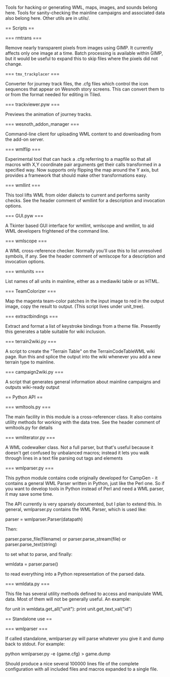 Tools for hacking or generating WML, maps, images, and sounds belong here.
Tools for sanity-checking the mainline campaigns and associated data
also belong here. Other utils are in utils/.

== Scripts ==

=== rmtrans ===

Remove nearly transparent pixels from images using GIMP. It currently affects
only one image at a time. Batch processing is available within GIMP, but it
would be useful to expand this to skip files where the pixels did not change.

=== `tmx_trackplacer` ===

Converter for journey track files, the .cfg files which control the icon
sequences that appear on Wesnoth story screens. This can convert them to
or from the format needed for editing in Tiled.

=== trackviewer.pyw ===

Previews the animation of journey tracks.

=== wesnoth_addon_manager ===

Command-line client for uploading WML content to and downloading from
the add-on server.

=== wmlflip ===

Experimental tool that can hack a .cfg referring to a mapfile so that
all macros with X,Y coordinate pair arguments get their calls transformed
in a specified way.  Now supports only flipping the map around the Y
axis, but provides a framework that should make other transformations
easy.

=== wmllint ===

This tool lifts WML from older dialects to current and performs sanity checks.
See the header comment of wmllint for a description and invocation options.

=== GUI.pyw ===

A Tkinter based GUI interface for wmllint, wmlscope and wmllint, to aid WML
developers frightened of the command line.

=== wmlscope ===

A WML cross-reference checker.  Normally you'll use this to list
unresolved symbols, if any.  See the header comment of wmlscope for a
description and invocation options.

=== wmlunits ===

List names of all units in mainline, either as a mediawiki table or
as HTML.

=== TeamColorizer ===

Map the magenta team-color patches in the input image to red in the
output image, copy the result to output.  (This script lives under
unit_tree).

=== extractbindings ===

Extract and format a list of keystroke bindings from a theme file.
Presently this generates a table suitable for wiki inclusion.

=== terrain2wiki.py ===

A script to create the "Terrain Table" on the TerrainCodeTableWML wiki page.
Run this and splice the output into the wiki whenever you add a new
terrain type to mainline.

=== campaign2wiki.py ===

A script that generates general information about mainline campaigns and
outputs wiki-ready output

== Python API ==

=== wmltools.py ===

The main facility in this module is a cross-referencer class.
It also contains utility methods for working with the data tree.
See the header comment of wmltools.py for details

=== wmliterator.py ===

A WML codewalker class.  Not a full parser, but that's useful because
it doesn't get confused by unbalanced macros; instead it lets you
walk through lines in a text file parsing out tags and elements

=== wmlparser.py ===

This python module contains code originally developed for CampGen - it contains
a general WML Parser written in Python, just like the Perl one. So if you want
to develop tools in Python instead of Perl and need a WML parser, it may save
some time.

The API currently is very sparsely documented, but I plan to extend this. In
general, wmlparser.py contains the WML Parser, which is used like:

parser = wmlparser.Parser(datapath)

Then:

parser.parse_file(filename)
or
parser.parse_stream(file)
or
parser.parse_text(string)

to set what to parse, and finally:

wmldata = parser.parse()

to read everything into a Python representation of the parsed data.

=== wmldata.py ===

This file has several utility methods defined to access and manipulate
WML data.  Most of them will not be generally useful. An example:

for unit in  wmldata.get_all("unit"):
    print unit.get_text_val("id")

== Standalone use ==

=== wmlparser ===

If called standalone, wmlparser.py will parse whatever you give it and
dump back to stdout. For example:

python wmlparser.py -e {game.cfg} > game.dump

Should produce a nice several 100000 lines file of the complete configuration
with all included files and macros expanded to a single file.
